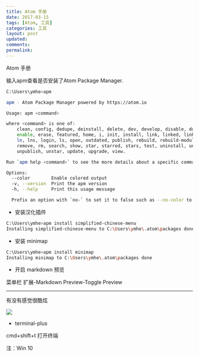 ```yaml
---
title: Atom 手册
date: 2017-03-15
tags: [Atom, 工具]
categories: 工具
layout: post
updated:
comments:
permalink:
---
```


Atom 手册

<!--more-->

输入apm查看是否安装了Atom Package Manager.

```bash
C:\Users\ymhe>apm

apm - Atom Package Manager powered by https://atom.io

Usage: apm <command>

where <command> is one of:
    clean, config, dedupe, deinstall, delete, dev, develop, disable, docs,
    enable, erase, featured, home, i, init, install, link, linked, links, list,
    ln, lns, login, ls, open, outdated, publish, rebuild, rebuild-module-cache,
    remove, rm, search, show, star, starred, stars, test, uninstall, unlink,
    unpublish, unstar, update, upgrade, view.

Run `apm help <command>` to see the more details about a specific command.

Options:
  --color        Enable colored output                                     [boolean] [default: true]
  -v, --version  Print the apm version
  -h, --help     Print this usage message

  Prefix an option with `no-` to set it to false such as --no-color to disable  colored output.
```

- 安装汉化插件

```bash
C:\Users\ymhe>apm install simplified-chinese-menu
Installing simplified-chinese-menu to C:\Users\ymhe\.atom\packages done
```

- 安装 minimap

```bash
C:\Users\ymhe>apm install minimap
Installing minimap to C:\Users\ymhe\.atom\packages done
```

- 开启 markdown 预览

菜单栏 扩展-Markdown Preview-Toggle Preview

----

有没有感觉很酷炫

![](http://oduq3lfcc.bkt.clouddn.com/image/atom%E7%95%8C%E9%9D%A2.png)

- terminal-plus

cmd+shift+t 打开终端

注：Win 10

